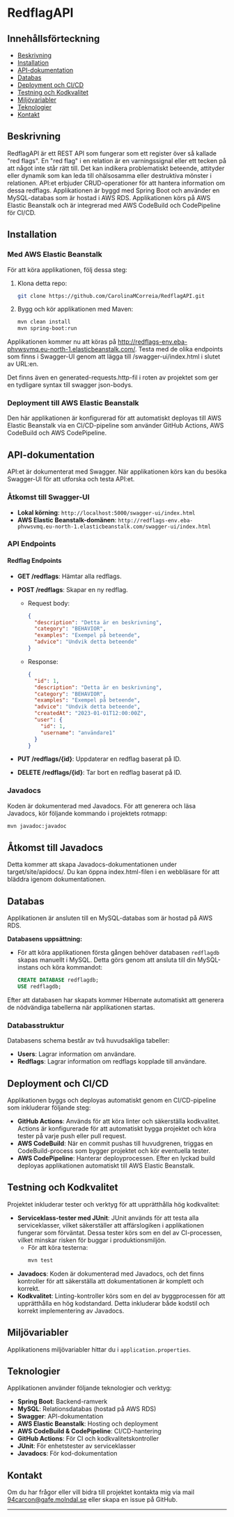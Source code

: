 # RedflagAPI

## Innehållsförteckning

- [Beskrivning](#beskrivning)
- [Installation](#installation)
- [API-dokumentation](#api-dokumentation)
- [Databas](#databas)
- [Deployment och CI/CD](#deployment-och-cicd)
- [Testning och Kodkvalitet](#testning-och-kodkvalitet)
- [Miljövariabler](#miljövariabler)
- [Teknologier](#teknologier)
- [Kontakt](#kontakt)

## Beskrivning

RedflagAPI är ett REST API som fungerar som ett register över så kallade "red flags". En "red flag" i en relation är en varningssignal eller ett tecken på att något inte står rätt till. Det kan indikera problematiskt beteende, attityder eller dynamik som kan leda till ohälsosamma eller destruktiva mönster i relationen. 
API:et erbjuder CRUD-operationer för att hantera information om dessa redflags. Applikationen är byggd med Spring Boot och använder en MySQL-databas som är hostad i AWS RDS. Applikationen körs på AWS Elastic Beanstalk och är integrerad med AWS CodeBuild och CodePipeline för CI/CD.

## Installation

### Med AWS Elastic Beanstalk

För att köra applikationen, följ dessa steg:

1. Klona detta repo:
   ```bash
   git clone https://github.com/CarolinaMCorreia/RedflagAPI.git
   ```

2. Bygg och kör applikationen med Maven:
   ```bash
   mvn clean install
   mvn spring-boot:run
   ```

Applikationen kommer nu att köras på http://redflags-env.eba-phvwsvmq.eu-north-1.elasticbeanstalk.com/. 
Testa med de olika endpoints som finns i Swagger-UI genom att lägga till /swagger-ui/index.html i slutet av URL:en.

Det finns även en generated-requests.http-fil i roten av projektet som ger en tydligare syntax till swagger json-bodys.


### Deployment till AWS Elastic Beanstalk

Den här applikationen är konfigurerad för att automatiskt deployas till AWS Elastic Beanstalk via en CI/CD-pipeline som använder GitHub Actions, AWS CodeBuild och AWS CodePipeline.

## API-dokumentation

API:et är dokumenterat med Swagger. När applikationen körs kan du besöka Swagger-UI för att utforska och testa API:et.

### Åtkomst till Swagger-UI

- **Lokal körning**: `http://localhost:5000/swagger-ui/index.html`
- **AWS Elastic Beanstalk-domänen**: `http://redflags-env.eba-phvwsvmq.eu-north-1.elasticbeanstalk.com/swagger-ui/index.html`

### API Endpoints

#### Redflag Endpoints

- **GET /redflags**: Hämtar alla redflags.
- **POST /redflags**: Skapar en ny redflag.
    - Request body:
      ```json
      {
        "description": "Detta är en beskrivning",
        "category": "BEHAVIOR",
        "examples": "Exempel på beteende",
        "advice": "Undvik detta beteende"
      }
      ```
    - Response:
      ```json
      {
        "id": 1,
        "description": "Detta är en beskrivning",
        "category": "BEHAVIOR",
        "examples": "Exempel på beteende",
        "advice": "Undvik detta beteende",
        "createdAt": "2023-01-01T12:00:00Z",
        "user": {
          "id": 1,
          "username": "användare1"
        }
      }
      ```

- **PUT /redflags/{id}**: Uppdaterar en redflag baserat på ID.
- **DELETE /redflags/{id}**: Tar bort en redflag baserat på ID.

### Javadocs

Koden är dokumenterad med Javadocs. För att generera och läsa Javadocs, kör följande kommando i projektets rotmapp:

```bash
mvn javadoc:javadoc
```

## Åtkomst till Javadocs
Detta kommer att skapa Javadocs-dokumentationen under target/site/apidocs/. Du kan öppna index.html-filen i en webbläsare för att bläddra igenom dokumentationen.

## Databas

Applikationen är ansluten till en MySQL-databas som är hostad på AWS RDS.

**Databasens uppsättning:**
- För att köra applikationen första gången behöver databasen `redflagdb` skapas manuellt i MySQL. Detta görs genom att ansluta till din MySQL-instans och köra kommandot:

  ```sql
  CREATE DATABASE redflagdb;
  USE redflagdb;

Efter att databasen har skapats kommer Hibernate automatiskt att generera de nödvändiga tabellerna när applikationen startas.

### Databasstruktur

Databasens schema består av två huvudsakliga tabeller:

- **Users**: Lagrar information om användare.
- **Redflags**: Lagrar information om redflags kopplade till användare.

## Deployment och CI/CD

Applikationen byggs och deployas automatiskt genom en CI/CD-pipeline som inkluderar följande steg:

- **GitHub Actions**: Används för att köra linter och säkerställa kodkvalitet. Actions är konfigurerade för att automatiskt bygga projektet och köra tester på varje push eller pull request.
- **AWS CodeBuild**: När en commit pushas till huvudgrenen, triggas en CodeBuild-process som bygger projektet och kör eventuella tester.
- **AWS CodePipeline**: Hanterar deployprocessen. Efter en lyckad build deployas applikationen automatiskt till AWS Elastic Beanstalk.

## Testning och Kodkvalitet

Projektet inkluderar tester och verktyg för att upprätthålla hög kodkvalitet:

- **Serviceklass-tester med JUnit**: JUnit används för att testa alla serviceklasser, vilket säkerställer att affärslogiken i applikationen fungerar som förväntat. Dessa tester körs som en del av CI-processen, vilket minskar risken för buggar i produktionsmiljön.
    - För att köra testerna:
      ```bash
      mvn test
      ```
- **Javadocs**: Koden är dokumenterad med Javadocs, och det finns kontroller för att säkerställa att dokumentationen är komplett och korrekt.
- **Kodkvalitet**: Linting-kontroller körs som en del av byggprocessen för att upprätthålla en hög kodstandard. Detta inkluderar både kodstil och korrekt implementering av Javadocs.

## Miljövariabler

Applikationens miljövariabler hittar du i `application.properties`.

## Teknologier

Applikationen använder följande teknologier och verktyg:

- **Spring Boot**: Backend-ramverk
- **MySQL**: Relationsdatabas (hostad på AWS RDS)
- **Swagger**: API-dokumentation
- **AWS Elastic Beanstalk**: Hosting och deployment
- **AWS CodeBuild & CodePipeline**: CI/CD-hantering
- **GitHub Actions**: För CI och kodkvalitetskontroller
- **JUnit**: För enhetstester av serviceklasser
- **Javadocs**: För kod-dokumentation

## Kontakt

Om du har frågor eller vill bidra till projektet kontakta mig via mail 94carcon@gafe.molndal.se eller skapa en issue på GitHub.

---
